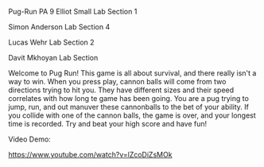 Pug-Run
PA 9 
Elliot Small 
Lab Section 1

Simon Anderson 
Lab Section 4

Lucas Wehr 
Lab Section 2

Davit Mkhoyan 
Lab Section

Welcome to Pug Run! This game is all about survival, and there really isn't a way to win. 
When you press play, cannon balls will come from two directions trying to hit you. 
They have different sizes and their speed correlates with how long te game has been going. 
You are a pug trying to jump, run, and out manuver these cannonballs to the bet of your ability. 
If you collide with one of the cannon balls, the game is over, and your longest time is recorded. 
Try and beat your high score and have fun!

Video Demo:

https://www.youtube.com/watch?v=lZcoDiZsMOk
